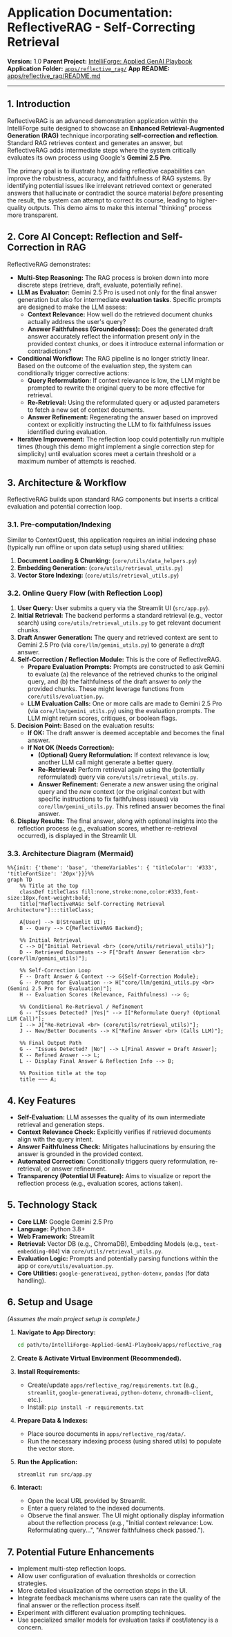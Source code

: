# Application Documentation: ReflectiveRAG - Self-Correcting Retrieval

**Version:** 1.0
**Parent Project:** [IntelliForge: Applied GenAI Playbook](../overview.md)
**Application Folder:** [`apps/reflective_rag/`](../../apps/reflective_rag/)
**App README:** [apps/reflective_rag/README.md](../../apps/reflective_rag/README.md)

---

## 1. Introduction

ReflectiveRAG is an advanced demonstration application within the IntelliForge suite designed to showcase an **Enhanced Retrieval-Augmented Generation (RAG)** technique incorporating **self-correction and reflection**. Standard RAG retrieves context and generates an answer, but ReflectiveRAG adds intermediate steps where the system critically evaluates its own process using Google's **Gemini 2.5 Pro**.

The primary goal is to illustrate how adding reflective capabilities can improve the robustness, accuracy, and faithfulness of RAG systems. By identifying potential issues like irrelevant retrieved context or generated answers that hallucinate or contradict the source material *before* presenting the result, the system can attempt to correct its course, leading to higher-quality outputs. This demo aims to make this internal "thinking" process more transparent.

## 2. Core AI Concept: Reflection and Self-Correction in RAG

ReflectiveRAG demonstrates:

* **Multi-Step Reasoning:** The RAG process is broken down into more discrete steps (retrieve, draft, evaluate, potentially refine).
* **LLM as Evaluator:** Gemini 2.5 Pro is used not only for the final answer generation but also for intermediate **evaluation tasks**. Specific prompts are designed to make the LLM assess:
  * **Context Relevance:** How well do the retrieved document chunks actually address the user's query?
  * **Answer Faithfulness (Groundedness):** Does the generated draft answer accurately reflect the information present *only* in the provided context chunks, or does it introduce external information or contradictions?
* **Conditional Workflow:** The RAG pipeline is no longer strictly linear. Based on the outcome of the evaluation step, the system can conditionally trigger corrective actions:
  * **Query Reformulation:** If context relevance is low, the LLM might be prompted to rewrite the original query to be more effective for retrieval.
  * **Re-Retrieval:** Using the reformulated query or adjusted parameters to fetch a new set of context documents.
  * **Answer Refinement:** Regenerating the answer based on improved context or explicitly instructing the LLM to fix faithfulness issues identified during evaluation.
* **Iterative Improvement:** The reflection loop could potentially run multiple times (though this demo might implement a single correction step for simplicity) until evaluation scores meet a certain threshold or a maximum number of attempts is reached.

## 3. Architecture & Workflow

ReflectiveRAG builds upon standard RAG components but inserts a critical evaluation and potential correction loop.

### 3.1. Pre-computation/Indexing

Similar to ContextQuest, this application requires an initial indexing phase (typically run offline or upon data setup) using shared utilities:

1. **Document Loading & Chunking:** (`core/utils/data_helpers.py`)
2. **Embedding Generation:** (`core/utils/retrieval_utils.py`)
3. **Vector Store Indexing:** (`core/utils/retrieval_utils.py`)

### 3.2. Online Query Flow (with Reflection Loop)

1. **User Query:** User submits a query via the Streamlit UI (`src/app.py`).
2. **Initial Retrieval:** The backend performs a standard retrieval (e.g., vector search) using `core/utils/retrieval_utils.py` to get relevant document chunks.
3. **Draft Answer Generation:** The query and retrieved context are sent to Gemini 2.5 Pro (via `core/llm/gemini_utils.py`) to generate a *draft* answer.
4. **Self-Correction / Reflection Module:** This is the core of ReflectiveRAG.
    * **Prepare Evaluation Prompts:** Prompts are constructed to ask Gemini to evaluate (a) the relevance of the retrieved chunks to the original query, and (b) the faithfulness of the draft answer to *only* the provided chunks. These might leverage functions from `core/utils/evaluation.py`.
    * **LLM Evaluation Calls:** One or more calls are made to Gemini 2.5 Pro (via `core/llm/gemini_utils.py`) using the evaluation prompts. The LLM might return scores, critiques, or boolean flags.
5. **Decision Point:** Based on the evaluation results:
    * **If OK:** The draft answer is deemed acceptable and becomes the final answer.
    * **If Not OK (Needs Correction):**
        * **(Optional) Query Reformulation:** If context relevance is low, another LLM call might generate a better query.
        * **Re-Retrieval:** Perform retrieval again using the (potentially reformulated) query via `core/utils/retrieval_utils.py`.
        * **Answer Refinement:** Generate a *new* answer using the original query and the *new* context (or the original context but with specific instructions to fix faithfulness issues) via `core/llm/gemini_utils.py`. This refined answer becomes the final answer.
6. **Display Results:** The final answer, along with optional insights into the reflection process (e.g., evaluation scores, whether re-retrieval occurred), is displayed in the Streamlit UI.

### 3.3. Architecture Diagram (Mermaid)

```mermaid
%%{init: {'theme': 'base', 'themeVariables': { 'titleColor': '#333', 'titleFontSize': '20px'}}}%%
graph TD
    %% Title at the top
    classDef titleClass fill:none,stroke:none,color:#333,font-size:18px,font-weight:bold;
    title["ReflectiveRAG: Self-Correcting Retrieval Architecture"]:::titleClass;

    A[User] --> B(Streamlit UI);
    B -- Query --> C{ReflectiveRAG Backend};

    %% Initial Retrieval
    C --> D["Initial Retrieval <br> (core/utils/retrieval_utils)"];
    D -- Retrieved Documents --> F["Draft Answer Generation <br> (core/llm/gemini_utils)"];

    %% Self-Correction Loop
    F -- Draft Answer & Context --> G{Self-Correction Module};
    G -- Prompt for Evaluation --> H["core/llm/gemini_utils.py <br> (Gemini 2.5 Pro for Evaluation)"];
    H -- Evaluation Scores (Relevance, Faithfulness) --> G;

    %% Conditional Re-Retrieval / Refinement
    G -- "Issues Detected? |Yes|" --> I["Reformulate Query? (Optional LLM Call)"];
    I --> J["Re-Retrieval <br> (core/utils/retrieval_utils)"];
    J -- New/Better Documents --> K["Refine Answer <br> (Calls LLM)"];

    %% Final Output Path
    G -- "Issues Detected? |No"| --> L[Final Answer = Draft Answer];
    K -- Refined Answer --> L;
    L -- Display Final Answer & Reflection Info --> B;

    %% Position title at the top
    title ~~~ A;
```

## 4. Key Features

* **Self-Evaluation:** LLM assesses the quality of its own intermediate retrieval and generation steps.
* **Context Relevance Check:** Explicitly verifies if retrieved documents align with the query intent.
* **Answer Faithfulness Check:** Mitigates hallucinations by ensuring the answer is grounded in the provided context.
* **Automated Correction:** Conditionally triggers query reformulation, re-retrieval, or answer refinement.
* **Transparency (Potential UI Feature):** Aims to visualize or report the reflection process (e.g., evaluation scores, actions taken).

## 5. Technology Stack

* **Core LLM:** Google Gemini 2.5 Pro
* **Language:** Python 3.8+
* **Web Framework:** Streamlit
* **Retrieval:** Vector DB (e.g., ChromaDB), Embedding Models (e.g., `text-embedding-004`) via `core/utils/retrieval_utils.py`.
* **Evaluation Logic:** Prompts and potentially parsing functions within the app or `core/utils/evaluation.py`.
* **Core Utilities:** `google-generativeai`, `python-dotenv`, `pandas` (for data handling).

## 6. Setup and Usage

*(Assumes the main project setup is complete.)*

1. **Navigate to App Directory:**

    ```bash
    cd path/to/IntelliForge-Applied-GenAI-Playbook/apps/reflective_rag
    ```

2. **Create & Activate Virtual Environment (Recommended).**

3. **Install Requirements:**
    * Create/update `apps/reflective_rag/requirements.txt` (e.g., `streamlit`, `google-generativeai`, `python-dotenv`, `chromadb-client`, etc.).
    * Install: `pip install -r requirements.txt`

4. **Prepare Data & Indexes:**
    * Place source documents in `apps/reflective_rag/data/`.
    * Run the necessary indexing process (using shared utils) to populate the vector store.

5. **Run the Application:**

    ```bash
    streamlit run src/app.py
    ```

6. **Interact:**
    * Open the local URL provided by Streamlit.
    * Enter a query related to the indexed documents.
    * Observe the final answer. The UI might optionally display information about the reflection process (e.g., "Initial context relevance: Low. Reformulating query...", "Answer faithfulness check passed.").

## 7. Potential Future Enhancements

* Implement multi-step reflection loops.
* Allow user configuration of evaluation thresholds or correction strategies.
* More detailed visualization of the correction steps in the UI.
* Integrate feedback mechanisms where users can rate the quality of the final answer or the reflection process itself.
* Experiment with different evaluation prompting techniques.
* Use specialized smaller models for evaluation tasks if cost/latency is a concern.
